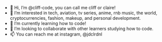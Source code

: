 - 👋 Hi, I’m @cliff-code, you can call me cliff or claire! 
- 👀 I’m interested in tech, aviation, tv series, anime, rnb music, the world, cryptocurrencies, fashion, makeup, and personal development.
- 🌱 I’m currently learning how to code!
- 💞️ I’m looking to collaborate with other learners studying how to code.
- 📫 You can reach me at instagram, @jdclrdnl
